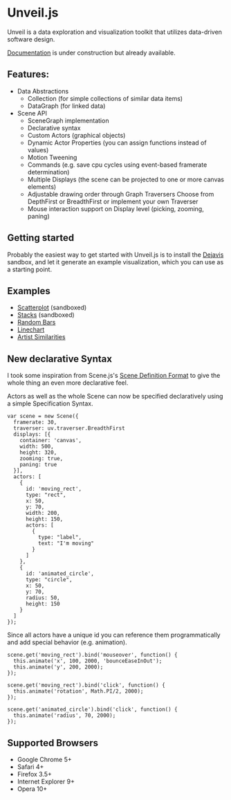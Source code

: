 Unveil.js
================================================================================

Unveil is a data exploration and visualization toolkit that utilizes data-driven
software design.

[Documentation](http://docs.quasipartikel.at/#/unveil) is under construction but already available.


Features:
--------------------------------------------------------------------------------

* Data Abstractions
  * Collection (for simple collections of similar data items)
  * DataGraph (for linked data)
* Scene API
  * SceneGraph implementation
  * Declarative syntax
  * Custom Actors (graphical objects)
  * Dynamic Actor Properties (you can assign functions instead of values)
  * Motion Tweening
  * Commands (e.g. save cpu cycles using event-based framerate determination)
  * Multiple Displays (the scene can be projected to one or more canvas elements)
  * Adjustable drawing order through Graph Traversers
    Choose from DepthFirst or BreadthFirst or implement your own Traverser
  * Mouse interaction support on Display level (picking, zooming, paning)


Getting started
--------------------------------------------------------------------------------

Probably the easiest way to get started with Unveil.js is to install the
[Dejavis](http://github.com/michael/dejavis) sandbox, and let it generate an example 
visualization, which you can use as a starting point.


Examples
--------------------------------------------------------------------------------

* [Scatterplot](http://dejavis.org/scatterplot) (sandboxed)
* [Stacks](http://dejavis.org/stacks) (sandboxed)
* [Random Bars](http://quasipartikel.at/unveil/examples/random_bars.html)
* [Linechart](http://quasipartikel.at/unveil/examples/linechart.html)
* [Artist Similarities](http://quasipartikel.at/unveil/examples/artist_similarities.html)


New declarative Syntax
--------------------------------------------------------------------------------

I took some inspiration from Scene.js's [Scene Definition Format](http://www.google.com/url?sa=D&q=http://scenejs.wikispaces.com/JSON%2BScene%2BDefinition&usg=AFQjCNEk85cBgWeuJ9ZZO3XaXpOc2FgDVA)
to give the whole thing an even more declarative feel.

Actors as well as the whole Scene can now be specified declaratively using a simple Specification Syntax.

    var scene = new Scene({
      framerate: 30,
      traverser: uv.traverser.BreadthFirst
      displays: [{
        container: 'canvas',
        width: 500,
        height: 320,
        zooming: true,
        paning: true
      }],
      actors: [
        {
          id: 'moving_rect',
          type: "rect",
          x: 50,
          y: 70,
          width: 200,
          height: 150,
          actors: [
            {
              type: "label",
              text: "I'm moving"
            }
          ]
        },
        {
          id: 'animated_circle',
          type: "circle",
          x: 50,
          y: 70,
          radius: 50,
          height: 150
        }
      ]
    });

Since all actors have a unique id you can reference them programmatically and add special behavior (e.g. animation).

    scene.get('moving_rect').bind('mouseover', function() {
      this.animate('x', 100, 2000, 'bounceEaseInOut');
      this.animate('y', 200, 2000);
    });
    
    scene.get('moving_rect').bind('click', function() {
      this.animate('rotation', Math.PI/2, 2000);
    });
    
    scene.get('animated_circle').bind('click', function() {
      this.animate('radius', 70, 2000);
    });


Supported Browsers
--------------------------------------------------------------------------------

* Google Chrome 5+
* Safari 4+
* Firefox 3.5+
* Internet Explorer 9+
* Opera 10+